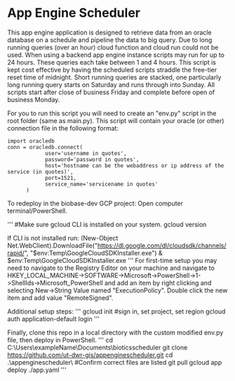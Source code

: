 # App Engine Scheduler

This app engine application is designed to retrieve data from an oracle database on a schedule and pipeline the data to big query. Due to long running queries (over an hour) cloud function and cloud run could not be used. When using a backend app engine instance scripts may run for up to 24 hours. These queries each take between 1 and 4 hours. This script is kept cost effective by having the scheduled scripts straddle the free-tier reset time of midnight. Short running queries are stacked, one particularly long running query starts on Saturday and runs through into Sunday. All scripts start after close of business Friday and complete before open of business Monday. 

For you to run this script you will need to create an "env.py" script in the root folder (same as main.py). This script will contain your oracle (or other) connection file in the following format:

```
import oracledb
conn = oracledb.connect(
            user='username in quotes',
            password='password in quotes',
            host='hostname can be the webaddress or ip address of the service (in quotes)',
            port=1521,
            service_name='servicename in quotes'
      )

```

To redeploy in the biobase-dev GCP project:
Open computer terminal/PowerShell.  

'''
#Make sure gcloud CLI is installed on your system.
gcloud version

If CLI is not installed run:
(New-Object Net.WebClient).DownloadFile("https://dl.google.com/dl/cloudsdk/channels/rapid/", "$env:Temp\GoogleCloudSDKInstaller.exe")
& $env:Temp\GoogleCloudSDKInstaller.exe
'''
For first-time setup you may need to navigate to the Registry Editor on your machine and navigate to HKEY_LOCAL_MACHINE->SOFTWARE->Microsoft->PowerShell->1->ShellIds->Microsoft_PowerShell and add an item by right clicking and selecting New->String Value named "ExecutionPolicy". Double click the new item and add value "RemoteSigned".

Additional setup steps:
'''
gcloud init #sign in, set project, set region
gcloud auth application-default login
'''

Finally, clone this repo in a local directory with the custom modified env.py file, then deploy in PowerShell. 
'''
cd C:\Users\exampleName\Documents\bioticsscheduler
git clone https://github.com/ut-dwr-gis/appenginescheduler.git
cd .\appenginescheduler\ #Confirm correct files are listed
git pull
gcloud app deploy ./app.yaml
'''

